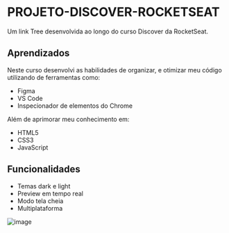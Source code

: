 
# PROJETO-DISCOVER-ROCKETSEAT

Um link Tree desenvolvida ao longo do curso Discover da RocketSeat.

## Aprendizados

Neste curso desenvolvi as habilidades de organizar, e otimizar meu código utilizando de ferramentas como:

- Figma 
- VS Code
- Inspecionador de elementos do Chrome

Além de aprimorar meu conhecimento em:
- HTML5
- CSS3
- JavaScript


## Funcionalidades

- Temas dark e light
- Preview em tempo real
- Modo tela cheia
- Multiplataforma

![image](https://github.com/nathanaelreis/PROJETO-DISCOVER-ROCKETSEAT/assets/84293340/c89a5201-e385-4072-b727-64c27a2053f8)

